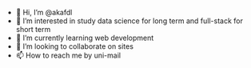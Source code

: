 - 👋 Hi, I’m @akafdl
- 👀 I’m interested in study data science for long term and full-stack for short term
- 🌱 I’m currently learning web development
- 💞️ I’m looking to collaborate on sites
- 📫 How to reach me by uni-mail

<!---
akafdl/akafdl is a ✨ special ✨ repository because its `README.md` (this file) appears on your GitHub profile.
You can click the Preview link to take a look at your changes.
--->
